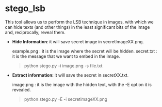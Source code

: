 stego_lsb
===========

This tool allows us to perform the LSB technique in images, with which we can hide texts (and other things) in the least significant bits of the image and, reciprocally, reveal them.


* **Hide Information**: it will save secret image in secretImageXX.png.
  
  example.png : it is the image where the secret will be hidden.
  secret.txt : it is the message that we want to embed in the image.
  
  >python stego.py -i image.png -s file.txt  

* **Extract information**: it will save the secret in secretXX.txt.
  
  image.png : it is the image with the hidden text, with the -E option it is revealed.

  >python stego.py -E -i secretimageXX.png
